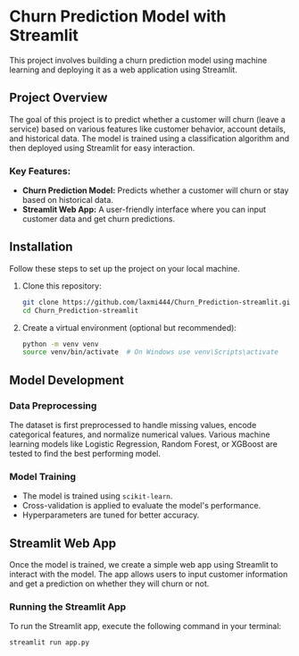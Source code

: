 # Churn Prediction Model with Streamlit

This project involves building a churn prediction model using machine learning and deploying it as a web application using Streamlit.

## Project Overview

The goal of this project is to predict whether a customer will churn (leave a service) based on various features like customer behavior, account details, and historical data. The model is trained using a classification algorithm and then deployed using Streamlit for easy interaction.

### Key Features:
- **Churn Prediction Model:** Predicts whether a customer will churn or stay based on historical data.
- **Streamlit Web App:** A user-friendly interface where you can input customer data and get churn predictions.

## Installation

Follow these steps to set up the project on your local machine.

1. Clone this repository:
    ```bash
    git clone https://github.com/laxmi444/Churn_Prediction-streamlit.git
    cd Churn_Prediction-streamlit
    ```

2. Create a virtual environment (optional but recommended):
    ```bash
    python -m venv venv
    source venv/bin/activate  # On Windows use venv\Scripts\activate
    ```

## Model Development

### Data Preprocessing

The dataset is first preprocessed to handle missing values, encode categorical features, and normalize numerical values. Various machine learning models like Logistic Regression, Random Forest, or XGBoost are tested to find the best performing model.

### Model Training

- The model is trained using `scikit-learn`.
- Cross-validation is applied to evaluate the model's performance.
- Hyperparameters are tuned for better accuracy.

## Streamlit Web App

Once the model is trained, we create a simple web app using Streamlit to interact with the model. The app allows users to input customer information and get a prediction on whether they will churn or not.

### Running the Streamlit App

To run the Streamlit app, execute the following command in your terminal:
```bash
streamlit run app.py

